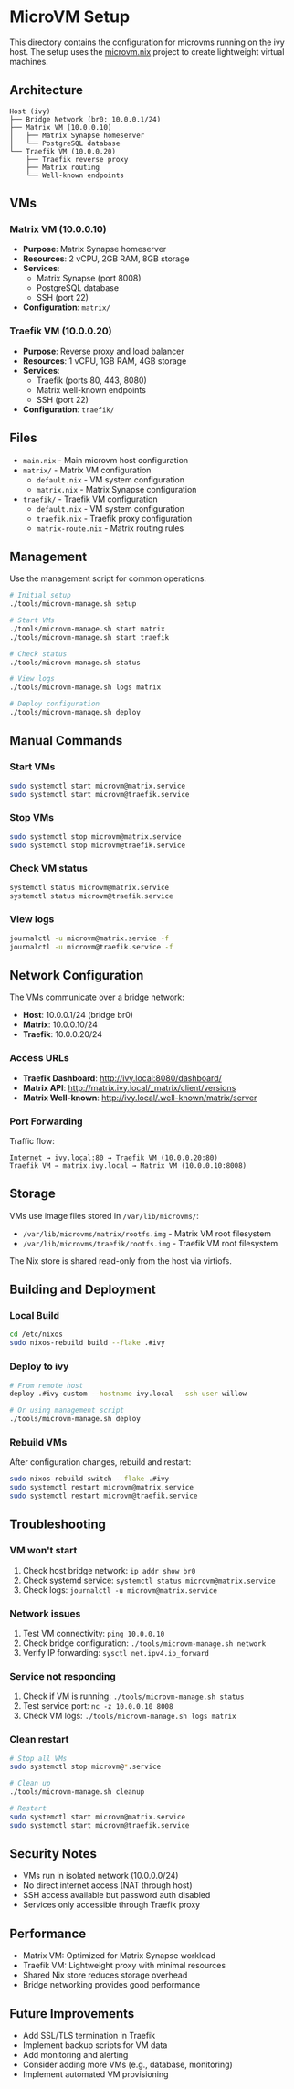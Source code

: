 # MicroVM Setup

This directory contains the configuration for microvms running on the ivy host. The setup uses the [microvm.nix](https://github.com/astro/microvm.nix) project to create lightweight virtual machines.

## Architecture

```
Host (ivy)
├── Bridge Network (br0: 10.0.0.1/24)
├── Matrix VM (10.0.0.10)
│   ├── Matrix Synapse homeserver
│   └── PostgreSQL database
└── Traefik VM (10.0.0.20)
    ├── Traefik reverse proxy
    ├── Matrix routing
    └── Well-known endpoints
```

## VMs

### Matrix VM (10.0.0.10)
- **Purpose**: Matrix Synapse homeserver
- **Resources**: 2 vCPU, 2GB RAM, 8GB storage
- **Services**: 
  - Matrix Synapse (port 8008)
  - PostgreSQL database
  - SSH (port 22)
- **Configuration**: `matrix/`

### Traefik VM (10.0.0.20)
- **Purpose**: Reverse proxy and load balancer
- **Resources**: 1 vCPU, 1GB RAM, 4GB storage
- **Services**:
  - Traefik (ports 80, 443, 8080)
  - Matrix well-known endpoints
  - SSH (port 22)
- **Configuration**: `traefik/`

## Files

- `main.nix` - Main microvm host configuration
- `matrix/` - Matrix VM configuration
  - `default.nix` - VM system configuration
  - `matrix.nix` - Matrix Synapse configuration
- `traefik/` - Traefik VM configuration
  - `default.nix` - VM system configuration
  - `traefik.nix` - Traefik proxy configuration
  - `matrix-route.nix` - Matrix routing rules

## Management

Use the management script for common operations:

```bash
# Initial setup
./tools/microvm-manage.sh setup

# Start VMs
./tools/microvm-manage.sh start matrix
./tools/microvm-manage.sh start traefik

# Check status
./tools/microvm-manage.sh status

# View logs
./tools/microvm-manage.sh logs matrix

# Deploy configuration
./tools/microvm-manage.sh deploy
```

## Manual Commands

### Start VMs
```bash
sudo systemctl start microvm@matrix.service
sudo systemctl start microvm@traefik.service
```

### Stop VMs
```bash
sudo systemctl stop microvm@matrix.service
sudo systemctl stop microvm@traefik.service
```

### Check VM status
```bash
systemctl status microvm@matrix.service
systemctl status microvm@traefik.service
```

### View logs
```bash
journalctl -u microvm@matrix.service -f
journalctl -u microvm@traefik.service -f
```

## Network Configuration

The VMs communicate over a bridge network:

- **Host**: 10.0.0.1/24 (bridge br0)
- **Matrix**: 10.0.0.10/24
- **Traefik**: 10.0.0.20/24

### Access URLs

- **Traefik Dashboard**: http://ivy.local:8080/dashboard/
- **Matrix API**: http://matrix.ivy.local/_matrix/client/versions
- **Matrix Well-known**: http://ivy.local/.well-known/matrix/server

### Port Forwarding

Traffic flow:
```
Internet → ivy.local:80 → Traefik VM (10.0.0.20:80)
Traefik VM → matrix.ivy.local → Matrix VM (10.0.0.10:8008)
```

## Storage

VMs use image files stored in `/var/lib/microvms/`:

- `/var/lib/microvms/matrix/rootfs.img` - Matrix VM root filesystem
- `/var/lib/microvms/traefik/rootfs.img` - Traefik VM root filesystem

The Nix store is shared read-only from the host via virtiofs.

## Building and Deployment

### Local Build
```bash
cd /etc/nixos
sudo nixos-rebuild build --flake .#ivy
```

### Deploy to ivy
```bash
# From remote host
deploy .#ivy-custom --hostname ivy.local --ssh-user willow

# Or using management script
./tools/microvm-manage.sh deploy
```

### Rebuild VMs
After configuration changes, rebuild and restart:

```bash
sudo nixos-rebuild switch --flake .#ivy
sudo systemctl restart microvm@matrix.service
sudo systemctl restart microvm@traefik.service
```

## Troubleshooting

### VM won't start
1. Check host bridge network: `ip addr show br0`
2. Check systemd service: `systemctl status microvm@matrix.service`
3. Check logs: `journalctl -u microvm@matrix.service`

### Network issues
1. Test VM connectivity: `ping 10.0.0.10`
2. Check bridge configuration: `./tools/microvm-manage.sh network`
3. Verify IP forwarding: `sysctl net.ipv4.ip_forward`

### Service not responding
1. Check if VM is running: `./tools/microvm-manage.sh status`
2. Test service port: `nc -z 10.0.0.10 8008`
3. Check VM logs: `./tools/microvm-manage.sh logs matrix`

### Clean restart
```bash
# Stop all VMs
sudo systemctl stop microvm@*.service

# Clean up
./tools/microvm-manage.sh cleanup

# Restart
sudo systemctl start microvm@matrix.service
sudo systemctl start microvm@traefik.service
```

## Security Notes

- VMs run in isolated network (10.0.0.0/24)
- No direct internet access (NAT through host)
- SSH access available but password auth disabled
- Services only accessible through Traefik proxy

## Performance

- Matrix VM: Optimized for Matrix Synapse workload
- Traefik VM: Lightweight proxy with minimal resources
- Shared Nix store reduces storage overhead
- Bridge networking provides good performance

## Future Improvements

- Add SSL/TLS termination in Traefik
- Implement backup scripts for VM data
- Add monitoring and alerting
- Consider adding more VMs (e.g., database, monitoring)
- Implement automated VM provisioning